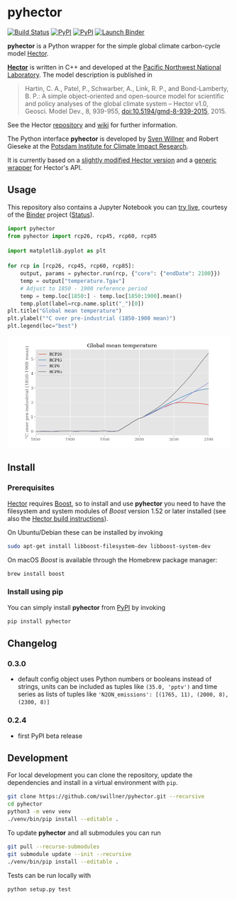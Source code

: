 # pyhector

[![Build Status](https://img.shields.io/travis/openclimatedata/pyhector.svg)](https://travis-ci.org/openclimatedata/pyhector)
[![PyPI](https://img.shields.io/pypi/pyversions/pyhector.svg)](https://pypi.python.org/pypi/pyhector)
[![PyPI](https://img.shields.io/pypi/v/pyhector.svg)](https://pypi.python.org/pypi/pyhector)
[![Launch Binder](https://img.shields.io/badge/launch-binder-e66581.svg)](http://mybinder.org/repo/openclimatedata/pyhector)

**pyhector** is a Python wrapper for the simple global climate
carbon-cycle model [Hector](https://github.com/JGCRI/hector).

**[Hector](https://github.com/JGCRI/hector)** is written in C++ and developed at the [Pacific
Northwest National Laboratory](https://www.pnl.gov/). The model description is
published in

> Hartin, C. A., Patel, P., Schwarber, A., Link, R. P., and Bond-Lamberty, B. P.: A simple object-oriented and open-source model for scientific and policy analyses of the global climate system – Hector v1.0, Geosci. Model Dev., 8, 939-955, [doi:10.5194/gmd-8-939-2015](https://dx.doi.org/10.5194/gmd-8-939-2015), 2015.

See the Hector [repository](https://github.com/JGCRI/hector) and
[wiki](https://github.com/JGCRI/hector/wiki) for further information.

The Python interface **pyhector** is developed by [Sven Willner](http://www.pik-potsdam.de/~willner/)
and Robert Gieseke at the [Potsdam Institute for Climate Impact Research](https://www.pik-potsdam.de/).

It is currently based on a
[slightly modified Hector version](https://github.com/swillner/hector/) and
a [generic wrapper](https://github.com/swillner/hector-wrapper/) for Hector's API.

## Usage

This repository also contains a Jupyter Notebook you can [try live](http://mybinder.org/repo/openclimatedata/pyhector), courtesy of the
[Binder](http://mybinder.org/) project ([Status](http://mybinder.org/status/)).

```python
import pyhector
from pyhector import rcp26, rcp45, rcp60, rcp85

import matplotlib.pyplot as plt

for rcp in [rcp26, rcp45, rcp60, rcp85]:
    output, params = pyhector.run(rcp, {"core": {"endDate": 2100}})
    temp = output["temperature.Tgav"]
    # Adjust to 1850 - 1900 reference period
    temp = temp.loc[1850:] - temp.loc[1850:1900].mean()
    temp.plot(label=rcp.name.split("_")[0])
plt.title("Global mean temperature")
plt.ylabel("°C over pre-industrial (1850-1900 mean)")
plt.legend(loc="best")
```

![](scripts/example-plot.png)


## Install

### Prerequisites

[Hector](https://github.com/JGCRI/hector)
requires [Boost](http://www.boost.org/), so to install and use
**pyhector** you need to have the filesystem and system modules
of *Boost* version 1.52 or later installed (see also the
[Hector build instructions](https://github.com/JGCRI/hector/wiki/BuildHector)).

On Ubuntu/Debian these can be installed by invoking
```bash
sudo apt-get install libboost-filesystem-dev libboost-system-dev
```

On macOS *Boost* is available through the Homebrew package manager:
```bash
brew install boost
```

### Install using pip

You can simply install **pyhector** from [PyPI](https://pypi.python.org/pypi/pyhector) by invoking
```bash
pip install pyhector
```


## Changelog

### 0.3.0

- default config object uses Python numbers or booleans instead
  of strings, units can be included as tuples like `(35.0, 'pptv')` and time
  series as lists of tuples like
  `'N2ON_emissions': [(1765, 11), (2000, 8), (2300, 8)]`

### 0.2.4

- first PyPI beta release


## Development

For local development you can clone the repository, update the
dependencies and install in a virtual environment with `pip`.

```bash
git clone https://github.com/swillner/pyhector.git --recursive
cd pyhector
python3 -m venv venv
./venv/bin/pip install --editable .
```

To update **pyhector** and all submodules you can run
```bash
git pull --recurse-submodules
git submodule update --init --recursive
./venv/bin/pip install --editable .
```

Tests can be run locally with

```
python setup.py test
```
